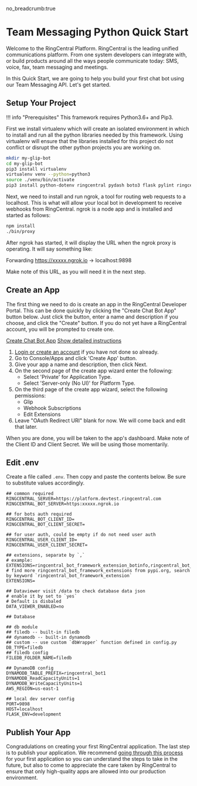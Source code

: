 no_breadcrumb:true

# Team Messaging Python Quick Start

Welcome to the RingCentral Platform. RingCentral is the leading unified communications platform. From one system developers can integrate with, or build products around all the ways people communicate today: SMS, voice, fax, team messaging and meetings. 

In this Quick Start, we are going to help you build your first chat bot using our Team Messaging API. Let's get started.

## Setup Your Project

!!! info "Prerequisites"
    This framework requires Python3.6+ and Pip3.

First we install virtualenv which will create an isolated environment in which to install and run all the python libraries needed by this framework. Using virtualenv will ensure that the libraries installed for this project do not conflict or disrupt the other python projects you are working on.

```bash
mkdir my-glip-bot
cd my-glip-bot
pip3 install virtualenv
virtualenv venv --python=python3
source ./venv/bin/activate
pip3 install python-dotenv ringcentral pydash boto3 flask pylint ringcentral_client
```

Next, we need to install and run ngrok, a tool for routing web requests to a localhost. This is what will allow your local bot in development to receive webhooks from RingCentral. ngrok is a node app and is installed and started as follows:

```bash
npm install
./bin/proxy
```

After ngrok has started, it will display the URL when the ngrok proxy is operating. It will say something like:

Forwarding https://xxxxx.ngrok.io -> localhost:9898

Make note of this URL, as you will need it in the next step.

## Create an App

The first thing we need to do is create an app in the RingCentral Developer Portal. This can be done quickly by clicking the "Create Chat Bot App" button below. Just click the button, enter a name and description if you choose, and click the "Create" button. If you do not yet have a RingCentral account, you will be prompted to create one.

<a target="_new" href="https://developer.ringcentral.com/new-app?name=SMS+Quick+Start+App&desc=A+simple+app+to+demo+creating+a+chat+bot+on+RingCentral&public=false&type=ServerOther&carriers=7710,7310,3420&permissions=SubscriptionWebhook,Glip,EditExtensions&redirectUri=" class="btn btn-primary">Create Chat Bot App</a>
<a class="btn-link btn-collapse" data-toggle="collapse" href="#create-app-instructions" role="button" aria-expanded="false" aria-controls="create-app-instructions">Show detailed instructions</a>

<div class="collapse" id="create-app-instructions">
<ol>
<li><a href="https://developer.ringcentral.com/login.html#/">Login or create an account</a> if you have not done so already.</li>
<li>Go to Console/Apps and click 'Create App' button.</li>
<li>Give your app a name and description, then click Next.</li>
<li>On the second page of the create app wizard enter the following:
  <ul>
  <li>Select 'Private' for Application Type.</li>
  <li>Select 'Server-only (No UI)' for Platform Type.</li>
  </ul>
  </li>
<li>On the third page of the create app wizard, select the following permissions:
  <ul>
    <li>Glip</li>
    <li>Webhook Subscriptions</li>
    <li>Edit Extensions</li>
  </ul>
  </li>
<li>Leave "OAuth Redirect URI" blank for now. We will come back and edit that later.</li>
</ol>
</div>

When you are done, you will be taken to the app's dashboard. Make note of the Client ID and Client Secret. We will be using those momentarily.

## Edit .env

Create a file called `.env`. Then copy and paste the contents below. Be sure to substitute values accordingly.

```
## common required
RINGCENTRAL_SERVER=https://platform.devtest.ringcentral.com
RINGCENTRAL_BOT_SERVER=https:xxxxx.ngrok.io

## for bots auth required
RINGCENTRAL_BOT_CLIENT_ID=
RINGCENTRAL_BOT_CLIENT_SECRET=

## for user auth, could be empty if do not need user auth
RINGCENTRAL_USER_CLIENT_ID=
RINGCENTRAL_USER_CLIENT_SECRET=

## extensions, separate by `,`
# example: EXTENSIONS=ringcentral_bot_framework_extension_botinfo,ringcentral_bot_framework_extension_some_other_extnesion
# find more ringcentral_bot_framework_extensions from pypi.org, search by keyword `ringcentral_bot_framework_extension`
EXTENSIONS=

## Dataviewer visit /data to check database data json
# enable it by set to `yes`
# Default is disbaled
DATA_VIEWER_ENABLED=no

## Database

## db module
## filedb -- built-in filedb
## dynamodb -- built-in dynamodb
## custom -- use custom `dbWrapper` function defined in config.py
DB_TYPE=filedb
## filedb config
FILEDB_FOLDER_NAME=filedb

## DynamoDB config
DYNAMODB_TABLE_PREFIX=ringcentral_bot1
DYNAMODB_ReadCapacityUnits=1
DYNAMODB_WriteCapacityUnits=1
AWS_REGION=us-east-1

## local dev server config
PORT=9898
HOST=localhost
FLASK_ENV=development
```

## Publish Your App

Congradulations on creating your first RingCentral application. The last step is to publish your application. We recommend [going through this process](../basics/publish) for your first application so you can understand the steps to take in the future, but also to come to appreciate the care taken by RingCentral to ensure that only high-quality apps are allowed into our production environment.
